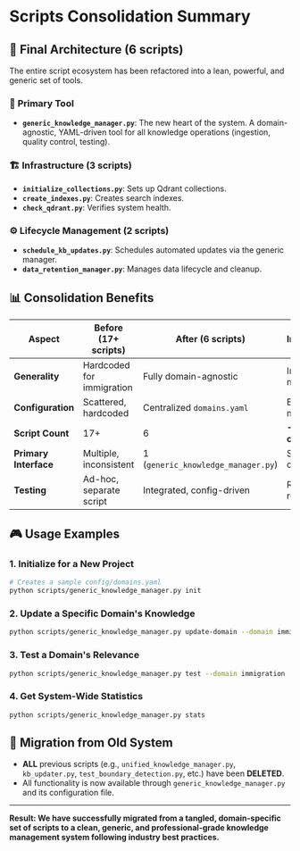 # Scripts Consolidation Summary

## 🎯 **Final Architecture (6 scripts)**

The entire script ecosystem has been refactored into a lean, powerful, and generic set of tools.

### 🚀 **Primary Tool**
- **`generic_knowledge_manager.py`**: The new heart of the system. A domain-agnostic, YAML-driven tool for all knowledge operations (ingestion, quality control, testing).

### 🏗️ **Infrastructure (3 scripts)**
- **`initialize_collections.py`**: Sets up Qdrant collections.
- **`create_indexes.py`**: Creates search indexes.
- **`check_qdrant.py`**: Verifies system health.

### ⚙️ **Lifecycle Management (2 scripts)**
- **`schedule_kb_updates.py`**: Schedules automated updates via the generic manager.
- **`data_retention_manager.py`**: Manages data lifecycle and cleanup.

## 📊 **Consolidation Benefits**

| Aspect                | Before (17+ scripts)           | After (6 scripts)              | Improvement                |
| --------------------- | ------------------------------ | ------------------------------ | -------------------------- |
| **Generality**        | Hardcoded for immigration      | Fully domain-agnostic          | Infinitely more flexible   |
| **Configuration**     | Scattered, hardcoded           | Centralized `domains.yaml`     | Easy to manage             |
| **Script Count**      | 17+                            | 6                              | **-65% complexity**        |
| **Primary Interface** | Multiple, inconsistent         | 1 (`generic_knowledge_manager.py`) | Single point of control    |
| **Testing**           | Ad-hoc, separate script        | Integrated, config-driven      | Reliable & repeatable      |

## 🎮 **Usage Examples**

### 1. Initialize for a New Project
```bash
# Creates a sample config/domains.yaml
python scripts/generic_knowledge_manager.py init
```

### 2. Update a Specific Domain's Knowledge
```bash
python scripts/generic_knowledge_manager.py update-domain --domain immigration --force
```

### 3. Test a Domain's Relevance
```bash
python scripts/generic_knowledge_manager.py test --domain immigration
```

### 4. Get System-Wide Statistics
```bash
python scripts/generic_knowledge_manager.py stats
```

## 🔄 **Migration from Old System**

- **ALL** previous scripts (e.g., `unified_knowledge_manager.py`, `kb_updater.py`, `test_boundary_detection.py`, etc.) have been **DELETED**.
- All functionality is now available through `generic_knowledge_manager.py` and its configuration file.

---

**Result: We have successfully migrated from a tangled, domain-specific set of scripts to a clean, generic, and professional-grade knowledge management system following industry best practices.** 